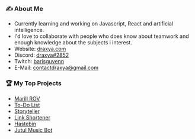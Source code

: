### ✍️ About Me

- Currently learning and working on Javascript, React and artificial intelligence.
- I'd love to collaborate with people who does know about teamwork and enough knowledge about the subjects i interest.
- Website: [draxya.com](https://draxya.com)
- Discord: [draxya#2852](https://discord.com/users/432972283171307532)
- Twitch: [barisguvenn](https://twitch.tv/barisguvenn)
- E-Mail: contactdraxya@gmail.com

### 🏆 My Top Projects

- [Marill ROV](https://marill.tech)
- [To-Do List](https://todo.draxya.com)
- [Storyteller](https://github.com/draxya/storyteller)
- [Link Shortener](https://url.draxya.com)
- [Hastebin](https://yapistira.ga)
- [Jutul Music Bot](https://jutulmusic.draxya.com)
